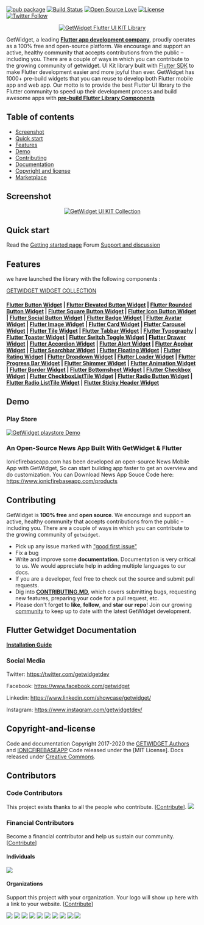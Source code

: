 [![pub package](https://img.shields.io/pub/v/getwidget.svg)](https://pub.dartlang.org/packages/getwidget) [![Build Status](https://travis-ci.org/ionicfirebaseapp/getwidget.svg?branch=master)](https://travis-ci.com/ionicfirebaseapp/getwidget) [![Open Source Love](https://badges.frapsoft.com/os/v1/open-source.svg?v=102)](https://opensource.org/licenses/MIT) [![License](https://img.shields.io/badge/license-MIT-orange.svg)](https://github.com/ionicfirebaseapp/getwidget/blob/master/LICENSE) [![Twitter Follow](https://img.shields.io/twitter/follow/getwidgetdev.svg?style=social)](https://twitter.com/getwidgetdev)

<p align="center">
  <a href="https://www.getwidget.dev/" target="_blank">
    <img src="https://ik.imagekit.io/ionicfirebaseapp/logo.black_iOBoLWdj2I.png" alt="GetWidget Flutter UI KIT Library">
  </a>
</p>

GetWidget, a leading [**Flutter app development company**](https://www.getwidget.dev/hire-flutter-developer), proudly operates as a 100% free and open-source platform. We encourage and support an active, healthy community that accepts contributions from the public – including you. There are a couple of ways in which you can contribute to the growing community of getwidget.
 UI Kit library built with <a href="https://flutter.dev/" target="_blank">Flutter SDK</a> to make Flutter development easier and more joyful than ever. GetWidget has 1000+ pre-build widgets that you can reuse to develop both Flutter mobile app and web app. Our motto is to provide the best Flutter UI library to the Flutter community to speed up their development process and build awesome apps with [**pre-build Flutter Library Components**](https://docs.getwidget.dev/)

## Table of contents 

- [Screenshot](#screenshot)
- [Quick start](#quick-start)
- [Features](#features)
- [Demo](#demo)
- [Contributing](#contributing)
- [Documentation](#flutter-getwidget-documentation)
- [Copyright and license](#copyright-and-license)
- [Marketplace](https://market.getwidget.dev/)

 
 ## Screenshot
 <p align="center">
  <a target="_blank" href="https://docs.getwidget.dev/">
    <img src="https://ik.imagekit.io/h9hq9qdx8/getwidget/GitHub_Image.webp" alt="GetWidget UI KIT Collection">
  </a>
</p>



## Quick start

Read the [Getting started page](https://docs.getwidget.dev) 
Forum [Support and discussion ](https://forum.getwidget.dev)

## Features 
we have launched the library with the following components :   

[GETWIDGET WIDGET COLLECTION](https://www.getwidget.dev/features)
 
 #### [Flutter Button Widget](https://docs.getwidget.dev/gf-button) |  [Flutter Elevated Button Widget](https://docs.getwidget.dev/gf-button/standard-button) | [Flutter Rounded Button Widget](https://docs.getwidget.dev/gf-button/pills-button) | [Flutter Square Button Widget](https://docs.getwidget.dev/gf-button/square-button) | [Flutter Icon Button Widget](https://docs.getwidget.dev/gf-button/icon-button) | [Flutter Social Button Widget](https://docs.getwidget.dev/gf-button/social-button) | [Flutter Badge Widget](https://docs.getwidget.dev/gf-badge) |  [Flutter Avatar Widget](https://docs.getwidget.dev/gf-avatar) |  [Flutter Image Widget](https://docs.getwidget.dev/gf-image) |  [Flutter Card Widget](https://docs.getwidget.dev/gf-card) |  [Flutter Carousel Widget](https://docs.getwidget.dev/gf-carousel) | [Flutter Tile Widget](https://docs.getwidget.dev/gf-tile) | [Flutter Tabbar Widget](https://docs.getwidget.dev/gf-tab) | [Flutter Typography](https://docs.getwidget.dev/gf-typography) | [Flutter Toaster Widget](https://docs.getwidget.dev/gf-toast) | [Flutter Switch Toggle Widget](https://docs.getwidget.dev/gf-toggle) | [Flutter Drawer Widget](https://docs.getwidget.dev/gf-drawer) | [Flutter Accordion Widget](https://docs.getwidget.dev/gf-accordion) | [Flutter Alert Widget](https://docs.getwidget.dev/gf-alert) | [Flutter Appbar Widget](https://docs.getwidget.dev/gf-appbar) | [Flutter Searchbar Widget](https://docs.getwidget.dev/gf-searchbar) | [Flutter Floating Widget](https://docs.getwidget.dev/gf-floating-widget) | [Flutter Rating Widget](https://docs.getwidget.dev/gf-rating) | [Flutter Dropdown Widget](https://docs.getwidget.dev/gf-dropdown) | [Flutter Loader Widget](https://docs.getwidget.dev/gf-loader) | [Flutter Progress Bar Widget](https://docs.getwidget.dev/gf-progress-bar) | [Flutter Shimmer Widget](https://docs.getwidget.dev/gf-shimmer) |  [Flutter Animation Widget](https://docs.getwidget.dev/gf-animation) |  [Flutter Border Widget](https://docs.getwidget.dev/gf-border) |  [Flutter Bottomsheet Widget](https://docs.getwidget.dev/gf-bottomsheet) |  [Flutter Checkbox Widget](https://docs.getwidget.dev/gf-checkbox) |  [Flutter CheckboxListTile Widget](https://docs.getwidget.dev/gf-checkbox-listtile) |  [Flutter Radio Button Widget](https://docs.getwidget.dev/gf-radio) |  [Flutter Radio ListTile Widget](https://docs.getwidget.dev/gf-radio-listtile) | [Flutter Sticky Header Widget](https://docs.getwidget.dev/gf-radio-listtile) 
 
 
 ## Demo 
 
   ### Play Store 
   <p align="left">
        <a href="https://play.google.com/store/apps/details?id=dev.getflutter.appkit" target="_blank">
          <img src="https://ik.imagekit.io/ionicfirebaseapp/tr:dpr-auto,tr:w-auto/playstore_NQQBiJIQ1.png" alt="GetWidget playstore Demo">
        </a>
      </p>
 
 ### An Open-Source News App Built With GetWidget & Flutter
 Ionicfirebaseapp.com has been developed an open-source News Mobile App with GetWidget, So can start building app faster to get an overview and do customization. You can Download News App Souce Code here: https://www.ionicfirebaseapp.com/products 
 ## Contributing
 
  GetWidget is **100% free** and **open source**. We encourage and support an active, healthy community that accepts contributions from the public &ndash; including you. There are a couple of ways in which you can contribute to the growing community of `getwidget`.
  
  * Pick up any issue marked with ["good first issue"](https://github.com/ionicfirebaseapp/getwidget/issues?q=is%3Aopen+is%3Aissue+label%3A%22good+first+issue%22)
  * Fix a bug
  * Write and improve some **documentation**. Documentation is very critical to us. We would appreciate help in adding multiple languages to our docs.
  * If you are a developer, feel free to check out the source and submit pull requests.
  * Dig into [**CONTRIBUTING.MD**](CONTRIBUTING.md), which covers submitting bugs, requesting new features, preparing your code for a pull request, etc.
  * Please don't forget to **like**, **follow**, and **star our repo**! Join our growing [community](https://forum.getwidget.dev) to keep up to date with the latest GetWidget development. 
 
 
 
 ##  Flutter Getwidget Documentation 
 
  [**Installation Guide**](https://docs.getwidget.dev)
  
 
### Social Media

Twitter: <https://twitter.com/getwidgetdev>

Facebook: <https://www.facebook.com/getwidget>

Linkedin: <https://www.linkedin.com/showcase/getwidget/>

Instagram: <https://www.instagram.com/getwidgetdev/> 

 
 ## Copyright-and-license 
 Code and documentation Copyright 2017-2020 the [GETWIDGET Authors](https://www.getwidget.dev) and [IONICFIREBASEAPP](https://ionicfirebaseapp.com) Code released under the [MIT License]. Docs released under [Creative Commons](https://creativecommons.org/licenses/by/3.0/).

## Contributors

### Code Contributors

This project exists thanks to all the people who contribute. [[Contribute](CONTRIBUTING.md)].
<a href="https://github.com/ionicfirebaseapp/getwidget/graphs/contributors"><img src="https://opencollective.com/getwidget/contributors.svg?width=890&button=false" /></a>

### Financial Contributors

Become a financial contributor and help us sustain our community. [[Contribute](https://opencollective.com/getwidget/contribute)]

#### Individuals

<a href="https://opencollective.com/getwidget"><img src="https://opencollective.com/getwidget/individuals.svg?width=890"></a>

#### Organizations

Support this project with your organization. Your logo will show up here with a link to your website. [[Contribute](https://opencollective.com/getwidget/contribute)]

<a href="https://opencollective.com/getwidget/organization/0/website"><img src="https://opencollective.com/getwidget/organization/0/avatar.svg"></a>
<a href="https://opencollective.com/getwidget/organization/1/website"><img src="https://opencollective.com/getwidget/organization/1/avatar.svg"></a>
<a href="https://opencollective.com/getwidget/organization/2/website"><img src="https://opencollective.com/getwidget/organization/2/avatar.svg"></a>
<a href="https://opencollective.com/getwidget/organization/3/website"><img src="https://opencollective.com/getwidget/organization/3/avatar.svg"></a>
<a href="https://opencollective.com/getwidget/organization/4/website"><img src="https://opencollective.com/getwidget/organization/4/avatar.svg"></a>
<a href="https://opencollective.com/getwidget/organization/5/website"><img src="https://opencollective.com/getwidget/organization/5/avatar.svg"></a>
<a href="https://opencollective.com/getwidget/organization/6/website"><img src="https://opencollective.com/getwidget/organization/6/avatar.svg"></a>
<a href="https://opencollective.com/getwidget/organization/7/website"><img src="https://opencollective.com/getwidget/organization/7/avatar.svg"></a>
<a href="https://opencollective.com/getwidget/organization/8/website"><img src="https://opencollective.com/getwidget/organization/8/avatar.svg"></a>
<a href="https://opencollective.com/getwidget/organization/9/website"><img src="https://opencollective.com/getwidget/organization/9/avatar.svg"></a>
